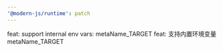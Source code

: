 ```yaml
---
'@modern-js/runtime': patch
---
```


feat: support internal env vars: metaName_TARGET
feat: 支持内置环境变量 metaName_TARGET
